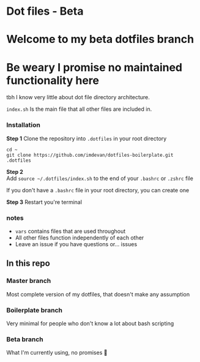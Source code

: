 # Dot files - Beta

# Welcome to my beta dotfiles branch

# Be weary I promise no maintained functionality here


tbh I know very little about dot file directory architecture.

`index.sh` Is the main file that all other files are included in.

### Installation

**Step 1**
Clone the repository into `.dotfiles` in your root directory

```
cd ~
git clone https://github.com/imdevan/dotfiles-boilerplate.git .dotfiles
```

**Step 2**  
Add `source ~/.dotfiles/index.sh` to the end of your `.bashrc` or `.zshrc` file

If you don't have a `.bashrc` file in your root directory, you can create one


**Step 3**
Restart you're terminal

### notes

- `vars` contains files that are used throughout
- All other files function independently of each other
- Leave an issue if you have questions or... issues

## In this repo

### Master branch
Most complete version of my dotfiles, that doesn't make any assumption

### Boilerplate branch
Very minimal for people who don't know a lot about bash scripting

### Beta branch
What I'm currently using, no promises 🙏 
